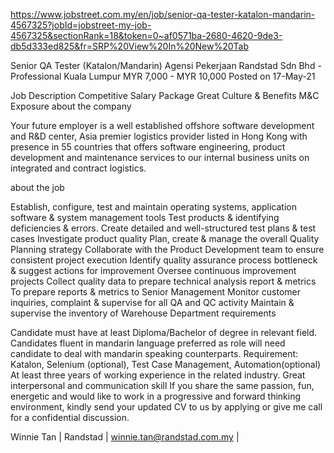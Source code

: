 https://www.jobstreet.com.my/en/job/senior-qa-tester-katalon-mandarin-4567325?jobId=jobstreet-my-job-4567325&sectionRank=18&token=0~af0571ba-2680-4620-9de3-db5d333ed825&fr=SRP%20View%20In%20New%20Tab

Senior QA Tester (Katalon/Mandarin)
Agensi Pekerjaan Randstad Sdn Bhd - Professional
Kuala Lumpur
MYR 7,000 - MYR 10,000
Posted on 17-May-21

Job Description
Competitive Salary Package
Great Culture & Benefits
M&C Exposure
about the company

Your future employer is a well established offshore software development and R&D center, Asia premier logistics provider listed in Hong Kong with presence in 55 countries that offers software engineering, product development and maintenance services to our internal business units on integrated and contract logistics.

about the job

Establish, configure, test and maintain operating systems, application software & system management tools
Test products & identifying deficiencies & errors.
Create detailed and well-structured test plans & test cases
Investigate product quality
Plan, create & manage the overall Quality Planning strategy
Collaborate with the Product Development team to ensure consistent project execution
Identify quality assurance process bottleneck & suggest actions for improvement
Oversee continuous improvement projects
Collect quality data to prepare technical analysis report & metrics
To prepare reports & metrics to Senior Management
Monitor customer inquiries, complaint & supervise for all QA and QC activity
Maintain & supervise the inventory of Warehouse Department
requirements

Candidate must have at least Diploma/Bachelor of degree in relevant field.
Candidates fluent in mandarin language preferred as role will need candidate to deal with mandarin speaking counterparts.
Requirement: Katalon, Selenium (optional), Test Case Management, Automation(optional)
At least three years of working experience in the related industry.
Great interpersonal and communication skill
If you share the same passion, fun, energetic and would like to work in a progressive and forward thinking environment, kindly send your updated CV to us by applying or give me call for a confidential discussion.

Winnie Tan | Randstad | winnie.tan@randstad.com.my |
